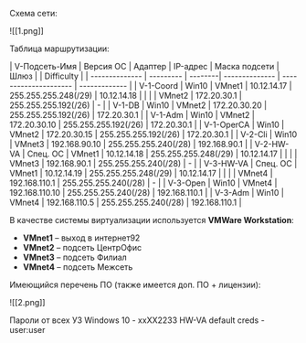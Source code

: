 Схема сети: 

![[1.png]]

Таблица маршрутизации:

| V-Подсеть-Имя  | Версия ОС | Адаптер | IP-адрес       | Маска подсети         | Шлюз          |                                                                             |  Difficulty |
| -------------- | --------- | --------| -------------- | --------------------- | ------------- |
| V-1-Coord      | Win10     | VMnet1  | 10.12.14.17    | 255.255.255.248(/29) | 10.12.14.18   |
|                |           | VMnet2  | 172.20.30.1    | 255.255.255.192(/26) | -             | 
| V-1-DB         | Win10     | VMnet2  | 172.20.30.20   | 255.255.255.192(/26) | 172.20.30.1   |
| V-1-Adm        | Win10     | VMnet2  | 172.20.30.10   | 255.255.255.192(/26) | 172.20.30.1   |
| V-1-OperCA     | Win10     | VMnet2  | 172.20.30.15   | 255.255.255.192(/26) | 172.20.30.1   |
| V-2-Cli        | Win10     | VMnet3  | 192.168.90.10  | 255.255.255.240(/28) | 192.168.90.1  |
| V-2-HW-VA      | Спец. ОС  | VMnet1  | 10.12.14.18    | 255.255.255.248(/29) | 10.12.14.17   |
|                |           | VMnet3  | 192.168.90.1   | 255.255.255.240(/28) | -             |
| V-3-HW-VA      | Спец. ОС  | VMnet1  | 10.12.14.19    | 255.255.255.248(/29) | 10.12.14.17   |
|                |           | VMnet4  | 192.168.110.1  | 255.255.255.240(/28) | -             |
| V-3-Open       | Win10     | VMnet4  | 192.168.110.10 | 255.255.255.240(/28) | 192.168.110.1 |
| V-3-Adm        | Win10     | VMnet4  | 192.168.110.5  | 255.255.255.240(/28) | 192.168.110.1 |

В качестве системы виртуализации используется **VMWare Workstation**:

- **VMnet1** – выход в интернет92
- **VMnet2** – подсеть ЦентрОфис
- **VMnet3** – подсеть Филиал
- **VMnet4** – подсеть Межсеть

Имеющийся перечень ПО (также имеется доп. ПО + лицензии):

![[2.png]]

Пароли от всех УЗ Windows 10 - xxXX2233
HW-VA default creds - user:user